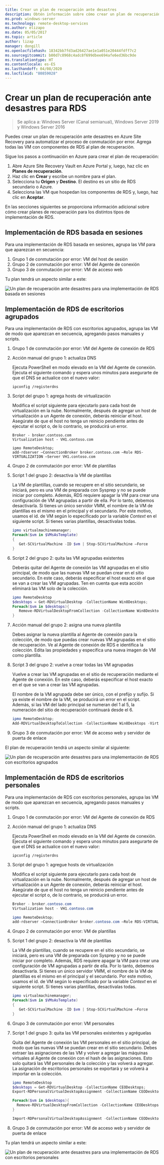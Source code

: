 ```yaml
---
title: Crear un plan de recuperación ante desastres
description: Obtén información sobre cómo crear un plan de recuperación ante desastres para su implementación de RDS.
ms.prod: windows-server
ms.technology: remote-desktop-services
ms.author: elizapo
ms.date: 05/05/2017
ms.topic: article
author: lizap
manager: dongill
ms.openlocfilehash: 18342bb7fd3ad26427ae1e1a051e20444fdff7c2
ms.sourcegitcommit: b00d7c8968c4adc8f699dbee694afe6ed36bc9de
ms.translationtype: HT
ms.contentlocale: es-ES
ms.lasthandoff: 04/08/2020
ms.locfileid: "80859028"
---
```

# <a name="create-your-disaster-recovery-plan-for-rds"></a>Crear un plan de recuperación ante desastres para RDS

>Se aplica a: Windows Server (Canal semianual), Windows Server 2019 y Windows Server 2016

Puedes crear un plan de recuperación ante desastres en Azure Site Recovery para automatizar el proceso de conmutación por error. Agrega todas las VM con componentes de RDS al plan de recuperación.

Sigue los pasos a continuación en Azure para crear el plan de recuperación:

1. Abre Azure Site Recovery Vault en Azure Portal y, luego, haz clic en **Planes de recuperación**.
2. Haz clic en **Crear** y escribe un nombre para el plan.
3. Selecciona tu **Origen** y **Destino**. El destino es un sitio de RDS secundario o Azure.
4. Selecciona las VM que hospedan los componentes de RDS y, luego, haz clic en **Aceptar**.

En las secciones siguientes se proporciona información adicional sobre cómo crear planes de recuperación para los distintos tipos de implementación de RDS.

## <a name="sessions-based-rds-deployment"></a>Implementación de RDS basada en sesiones

Para una implementación de RDS basada en sesiones, agrupa las VM para que aparezcan en secuencia:

1. Grupo 1 de conmutación por error: VM del host de sesión
2. Grupo 2 de conmutación por error: VM del Agente de conexión
3. Grupo 3 de conmutación por error: VM de acceso web

Tu plan tendrá un aspecto similar a este: 

![Un plan de recuperación ante desastres para una implementación de RDS basada en sesiones](media/rds-asr-session-drplan.png)

## <a name="pooled-desktops-rds-deployment"></a>Implementación de RDS de escritorios agrupados

Para una implementación de RDS con escritorios agrupados, agrupa las VM de modo que aparezcan en secuencia, agregando pasos manuales y scripts.

1. Grupo 1 de conmutación por error: VM del Agente de conexión de RDS
2. Acción manual del grupo 1: actualiza DNS

   Ejecuta PowerShell en modo elevado en la VM del Agente de conexión. Ejecuta el siguiente comando y espera unos minutos para asegurarte de que el DNS se actualice con el nuevo valor:

   ```
   ipconfig /registerdns
   ```
3. Script del grupo 1: agrega hosts de virtualización

   Modifica el script siguiente para ejecutarlo para cada host de virtualización en la nube. Normalmente, después de agregar un host de virtualización a un Agente de conexión, deberás reiniciar el host. Asegúrate de que el host no tenga un reinicio pendiente antes de ejecutar el script o, de lo contrario, se producirá un error.

   ```
   Broker - broker.contoso.com
   Virtualization host - VH1.contoso.com

   ipmo RemoteDesktop; 
   add-rdserver –ConnectionBroker broker.contoso.com –Role RDS-VIRTUALIZATION –Server VH1.contoso.com 
   ```
4. Grupo 2 de conmutación por error: VM de plantillas
5. Script 1 del grupo 2: desactiva la VM de plantillas
   
   La VM de plantillas, cuando se recupere en el sitio secundario, se iniciará, pero es una VM de preparada con Sysprep y no se puede iniciar por completo. Además, RDS requiere apagar la VM para crear una configuración de VM agrupadas a partir de ella. Por lo tanto, debemos desactivarla. Si tienes un único servidor VMM, el nombre de la VM de plantillas es el mismo en el principal y el secundario. Por este motivo, usamos el id. de VM según lo especificado por la variable *Context* en el siguiente script. Si tienes varias plantillas, desactívalas todas.

   ```powershell
   ipmo virtualmachinemanager; 
   Foreach($vm in $VMsAsTemplate)
   {
      Get-SCVirtualMachine -ID $vm | Stop-SCVirtualMachine –Force
   } 
   ```
6. Script 2 del grupo 2: quita las VM agrupadas existentes

   Deberás quitar del Agente de conexión las VM agrupadas en el sitio principal, de modo que las nuevas VM se puedan crear en el sitio secundario. En este caso, deberás especificar el host exacto en el que se van a crear las VM agrupadas. Ten en cuenta que esta acción eliminará las VM solo de la colección.

   ```powershell
   ipmo RemoteDesktop
   $desktops = Get-RDVirtualDesktop -CollectionName Win8Desktops; 
   Foreach($vm in $desktops){
      Remove-RDVirtualDesktopFromCollection -CollectionName Win8Desktops -VirtualDesktopName $vm.VirtualDesktopName –Force
   }
   ```
7. Acción manual del grupo 2: asigna una nueva plantilla

   Debes asignar la nueva plantilla al Agente de conexión para la colección, de modo que puedas crear nuevas VM agrupadas en el sitio de recuperación. Ve al Agente de conexión de RDS e identifica la colección. Edita las propiedades y especifica una nueva imagen de VM como plantilla.
8. Script 3 del grupo 2: vuelve a crear todas las VM agrupadas

   Vuelve a crear las VM agrupadas en el sitio de recuperación mediante el Agente de conexión. En este caso, deberás especificar el host exacto en el que se van a crear las VM agrupadas.

   El nombre de la VM agrupada debe ser único, con el prefijo y sufijo. Si ya existe el nombre de la VM, se producirá un error en el script. Además, si las VM del lado principal se numeran del 1 al 5, la numeración del sitio de recuperación continuará desde el 6.

   ```powershell
   ipmo RemoteDesktop; 
   Add-RDVirtualDesktopToCollection -CollectionName Win8Desktops -VirtualDesktopAllocation @{"RDVH1.contoso.com" = 1} 
   ```
9. Grupo 3 de conmutación por error: VM de acceso web y servidor de puerta de enlace

El plan de recuperación tendrá un aspecto similar al siguiente:

![Un plan de recuperación ante desastres para una implementación de RDS con escritorios agrupados](media/rds-asr-pooled-drplan.png)

## <a name="personal-desktops-rds-deployment"></a>Implementación de RDS de escritorios personales

Para una implementación de RDS con escritorios personales, agrupa las VM de modo que aparezcan en secuencia, agregando pasos manuales y scripts.

1. Grupo 1 de conmutación por error: VM del Agente de conexión de RDS
2. Acción manual del grupo 1: actualiza DNS

   Ejecuta PowerShell en modo elevado en la VM del Agente de conexión. Ejecuta el siguiente comando y espera unos minutos para asegurarte de que el DNS se actualice con el nuevo valor:

   ```
   ipconfig /registerdns
   ```
3. Script del grupo 1: agregue hosts de virtualización
      
   Modifica el script siguiente para ejecutarlo para cada host de virtualización en la nube. Normalmente, después de agregar un host de virtualización a un Agente de conexión, deberás reiniciar el host. Asegúrate de que el host no tenga un reinicio pendiente antes de ejecutar el script o, de lo contrario, se producirá un error.

   ```powershell
   Broker - broker.contoso.com
   Virtualization host - VH1.contoso.com

   ipmo RemoteDesktop; 
   add-rdserver –ConnectionBroker broker.contoso.com –Role RDS-VIRTUALIZATION –Server VH1.contoso.com 
   ```
4. Grupo 2 de conmutación por error: VM de plantillas
5. Script 1 del grupo 2: desactiva la VM de plantillas
   
   La VM de plantillas, cuando se recupere en el sitio secundario, se iniciará, pero es una VM de preparada con Sysprep y no se puede iniciar por completo. Además, RDS requiere apagar la VM para crear una configuración de VM agrupadas a partir de ella. Por lo tanto, debemos desactivarla. Si tienes un único servidor VMM, el nombre de la VM de plantillas es el mismo en el principal y el secundario. Por este motivo, usamos el id. de VM según lo especificado por la variable *Context* en el siguiente script. Si tienes varias plantillas, desactívalas todas.

   ```powershell
   ipmo virtualmachinemanager; 
   Foreach($vm in $VMsAsTemplate)
   {
      Get-SCVirtualMachine -ID $vm | Stop-SCVirtualMachine –Force
   } 
   ```
6. Grupo 3 de conmutación por error: VM personales
7. Script 1 del grupo 3: quita las VM personales existentes y agréguelas

   Quita del Agente de conexión las VM personales en el sitio principal, de modo que las nuevas VM se puedan crear en el sitio secundario. Debes extraer las asignaciones de las VM y volver a agregar las máquinas virtuales al Agente de conexión con el hash de las asignaciones. Esto solo quitará las VM personales de la colección y las volverá a agregar. La asignación de escritorios personales se exportará y se volverá a importar en la colección.

   ```powershell
   ipmo RemoteDesktop
   $desktops = Get-RDVirtualDesktop -CollectionName CEODesktops; 
   Export-RDPersonalVirtualDesktopAssignment -CollectionName CEODesktops -Path ./Desktopallocations.txt -ConnectionBroker broker.contoso.com 

   Foreach($vm in $desktops){
     Remove-RDVirtualDesktopFromCollection -CollectionName CEODesktops -VirtualDesktopName $vm.VirtualDesktopName –Force
   }
   
   Import-RDPersonalVirtualDesktopAssignment -CollectionName CEODesktops -Path ./Desktopallocations.txt -ConnectionBroker broker.contoso.com 
   ```
8. Grupo 3 de conmutación por error: VM de acceso web y servidor de puerta de enlace

Tu plan tendrá un aspecto similar a este: 

![Un plan de recuperación ante desastres para una implementación de RDS con escritorios personales](media/rds-asr-personal-desktops-drplan.png)
